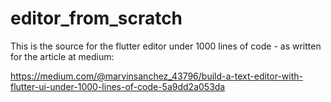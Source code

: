 # editor_from_scratch

This is the source for the flutter editor under 1000 lines of code - as written for the article at medium:

https://medium.com/@marvinsanchez_43796/build-a-text-editor-with-flutter-ui-under-1000-lines-of-code-5a9dd2a053da
